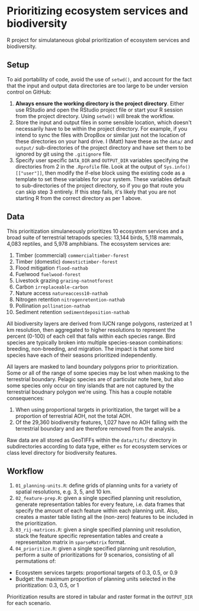 # Prioritizing ecosystem services and biodiversity

R project for simulataneous global prioritization of ecosystem services and biodiversity.

## Setup

To aid portability of code, avoid the use of `setwd()`, and account for the fact that the input and output data directories are too large to be under version control on GitHub:

1. **Always ensure the working directory is the project directory**. Either use RStudio and open the RStudio project file or start your R session from the project directory. Using `setwd()` will break the workflow.
2. Store the input and output files in some sensible location, which doesn't necessarily have to be within the project directory. For example, if you intend to sync the files with DropBox or similar just not the location of these directories on your hard drive. I (Matt) have these as the `data/` and `output/` sub-directories of the project directory and have set them to be ignored by git using the `.gitignore` file.
3. Specify user specific `DATA_DIR` and `OUTPUT_DIR` variables specifying the directories from 2 in the `.Rprofile` file. Look at the output of `Sys.info()[["user"]]`, then modify the if-else block using the existing code as a template to set these variables for your system. These variables default to sub-directories of the project directory, so if you go that route you can skip step 3 entirely. If this step fails, it's likely that you are not starting R from the correct directory as per 1 above.

## Data

This prioritization simulaneously prioritizes 10 ecosystem services and a broad suite of terrestrial tetrapods species: 13,144 birds, 5,118 mammals, 4,083 reptiles, and 5,978 amphibians. The ecosystem services are:

1. Timber (commercial) `commercialtimber-forest`
2. Timber (domestic) `domestictimber-forest`
3. Flood mitigation `flood-nathab`
4. Fuelwood `fuelwood-forest`
5. Livestock grazing `grazing-natnotforest`
6. Carbon `irreplaceable-carbon`
7. Nature access `natureaccess10-nathab`
8. Nitrogen retention `nitrogenretention-nathab`
9. Pollination `pollination-nathab`
10. Sediment retention `sedimentdeposition-nathab`

All biodiversity layers are derived from IUCN range polygons, rasterized at 1 km resolution, then aggregated to higher resolutions to represent the percent (0-100) of each cell that falls within each species range. Bird species are typically broken into multiple species-season combinations: breeding, non-breeding, and migration. The impact is that some bird species have each of their seasons prioritized independently.

All layers are masked to land boundary polygons prior to prioritization. Some or all of the range of some species may be lost when masking to the terrestrial boundary. Pelagic species are of particular note here, but also some species only occur on tiny islands that are not captured by the terrestrial boudnary polygon we're using. This has a couple notable consequences:

1. When using proportional targets in prioritization, the target will be a proportion of terrestrial AOH, not the total AOH.
2. Of the 29,360 biodiversity features, 1,027 have no AOH falling with the terrestrial boundary and are therefore removed from the analysis.

Raw data are all stored as GeoTIFFs within the `data/tifs/` directory in subdirectories according to data type, either `es` for ecosystem services or class level directory for biodiversity features.

## Workflow

1. `01_planning-units.R`: define grids of planning units for a variety of spatial resolutions, e.g. 3, 5, and 10 km.
2. `02_feature-prep.R`: given a single specified planning unit resolution, generate representation tables for every feature, i.e. data frames that specify the amount of each feature within each planning unit. Also, creates a master table listing all the (non-zero) features to be included in the prioritization.
3. `03_rij-matrices.R`: given a single specified planning unit resolution, stack the feature specific representation tables and create a representaiton matrix in `sparseMatrix` format.
4. `04_prioritize.R`: given a single specified planning unit resolution, perform a suite of prioritizations for 9 scenarios, consisting of all permutations of:
  - Ecosystem services targets: proportional targets of 0.3, 0.5, or 0.9
  - Budget: the maximum proportion of planning units selected in the prioritization: 0.3, 0.5, or 1
  
Prioritization results are stored in tabular and raster format in the `OUTPUT_DIR` for each scenario.